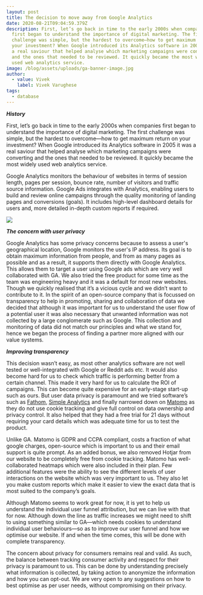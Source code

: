 ```yaml
---
layout: post
title: The decision to move away from Google Analytics
date: 2020-08-21T09:04:59.379Z
description: First, let’s go back in time to the early 2000s when companies
  first began to understand the importance of digital marketing. The first
  challenge was simple, but the hardest to overcome—how to get maximum return on
  your investment? When Google introduced its Analytics software in 2005 it was
  a real saviour that helped analyse which marketing campaigns were converting
  and the ones that needed to be reviewed. It quickly became the most widely
  used web analytics service.
image: /blog/assets/uploads/ga-banner-image.jpg
author:
  - value: Vivek
    label: Vivek Varughese
tags:
  - database
---
```

***History***

First, let’s go back in time to the early 2000s when companies first began to understand the importance of digital marketing. The first challenge was simple, but the hardest to overcome—how to get maximum return on your investment? When Google introduced its Analytics software in 2005 it was a real saviour that helped analyse which marketing campaigns were converting and the ones that needed to be reviewed. It quickly became the most widely used web analytics service.

Google Analytics monitors the behaviour of websites in terms of session length, pages per session, bounce rate, number of visitors and traffic source information. Google Ads integrates with Analytics, enabling users to build and review online campaigns through the quality monitoring of landing pages and conversions (goals). It includes high-level dashboard details for users and, more detailed in-depth custom reports if required.

![](/blog/assets/uploads/ga-pic.png)



***The concern with user privacy***

Google Analytics has some privacy concerns because to assess a user's geographical location, Google monitors the user's IP address. Its goal is to obtain maximum information from people, and from as many pages as possible and as a result, it supports them directly with Google Analytics. This allows them to target a user using Google ads which are very well collaborated with GA. We also tried the free product for some time as the team was engineering heavy and it was a default for most new websites. Though we quickly realised that it’s a vicious cycle and we didn’t want to contribute to it. In the spirit of an open-source company that is focussed on transparency to help in promoting, sharing and collaboration of data we decided that although it was important for us to understand the user flow of a potential user it was also necessary that unwanted information was not collected by a large conglomerate such as Google. This collection and monitoring of data did not match our principles and what we stand for, hence we began the process of finding a partner more aligned with our value systems.

***Improving transparency***

This decision wasn’t easy, as most other analytics software are not well tested or well-integrated with Google or Reddit ads etc. It would also become hard for us to check which traffic is performing better from a certain channel. This made it very hard for us to calculate the ROI of campaigns. This can become quite expensive for an early-stage start-up such as ours. But user data privacy is paramount and we tried software’s such as [Fathom](https://usefathom.com/), [Simple Analytics](https://simpleanalytics.com/) and finally narrowed down on [Matomo](https://matomo.org/) as they do not use cookie tracking and give full control on data ownership and privacy control. It also helped that they had a free trial for 21 days without requiring your card details which was adequate time for us to test the product.

Unlike GA. Matomo is GDPR and CCPA compliant, costs a fraction of what google charges, open-source which is important to us and their email support is quite prompt. As an added bonus, we also removed Hotjar from our website to be completely free from cookie tracking. Matomo has well-collaborated heatmaps which were also included in their plan. Few additional features were the ability to see the different levels of user interactions on the website which was very important to us. They also let you make custom reports which make it easier to view the exact data that is most suited to the company’s goals.

Although Matomo seems to work great for now, it is yet to help us understand the individual user funnel attribution, but we can live with that for now. Although down the line as traffic increases we might need to shift to using something similar to GA—which needs cookies to understand individual user behaviours—so as to improve our user funnel and how we optimise our website. If and when the time comes, this will be done with complete transparency.

The concern about privacy for consumers remains real and valid. As such, the balance between tracking consumer activity and respect for their privacy is paramount to us. This can be done by understanding precisely what information is collected, by taking action to anonymize the information and how you can opt-out. We are very open to any suggestions on how to best optimise as per user needs, without compromising on their privacy.